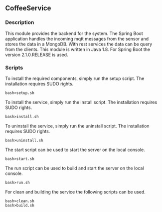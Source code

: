 ## CoffeeService

### Description
This module provides the backend for the system. The Spring Boot application handles the incoming mqtt messages from the
sensor and stores the data in a MongoDB. With rest services the data can be query from the clients. 
This module is written in Java 1.8. For Spring Boot the version 2.1.0.RELEASE is used.

### Scripts
To install the required components, simply run the setup script. The installation requires SUDO rights.

    bash>setup.sh

To install the service, simply run the install script. The installation requires SUDO rights.

    bash>install.sh

To uninstall the service, simply run the uninstall script. The installation requires SUDO rights.

    bash>uninstall.sh

The start script can be used to start the server on the local console.

    bash>start.sh

The run script can be used to build and start the server on the local console.

    bash>run.sh

For clean and building the service the following scripts can be used.

    bash>clean.sh
    bash>build.sh
